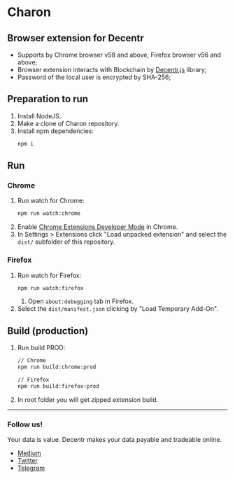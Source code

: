 # Charon
## Browser extension for Decentr
* Supports by Chrome browser v58 and above, Firefox browser v56 and above;
* Browser extension interacts with Blockchain by [Decentr.js](https://www.npmjs.com/package/decentr-js) library;
* Password of the local user is encrypted by SHA-256;

## Preparation to run
1. Install NodeJS.
1. Make a clone of Charon repository.
1. Install npm dependencies:
   ```bash
   npm i
   ```

## Run
### Chrome
1. Run watch for Chrome:
   ```bash
   npm run watch:chrome
   ```
1. Enable [Chrome Extensions Developer Mode](https://developer.chrome.com/extensions/faq#faq-dev-01) in Chrome.
1. In Settings > Extensions click "Load unpacked extension" and select the `dist/` subfolder of this repository.

### Firefox
1. Run watch for Firefox:
   ```bash
   npm run watch:firefox
   ```
   1. Open `about:debugging` tab in Firefox.
1. Select the `dist/manifest.json` clicking by "Load Temporary Add-On".

## Build (production)
1. Run build PROD:
   ```bash
   // Chrome
   npm run build:chrome:prod
   
   // Firefox
   npm run build:firefox:prod
   ```
1. In root folder you will get zipped extension build.

---

### Follow us!
Your data is value. Decentr makes your data payable and tradeable online.
* [Medium](https://medium.com/@DecentrNet)
* [Twitter](https://twitter.com/DecentrNet)
* [Telegram](https://t.me/DecentrNet)
